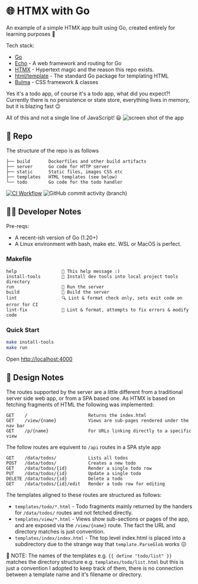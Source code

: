 # 🌐 HTMX with Go

An example of a simple HTMX app built using Go, created entirely for learning purposes 🧑

Tech stack:

- [Go](https://go.dev/)
- [Echo](https://echo.labstack.com/) - A web framework and routing for Go
- [HTMX](https://htmx.org/) - Hypertext magic and the reason this repo exists.
- [html/template](https://pkg.go.dev/html/template) - The standard Go package for templating HTML
- [Bulma](https://bulma.io/) - CSS framework & classes

Yes it's a todo app, of course it's a todo app, what did you expect?!
Currently there is no persistence or state store, everything lives in memory, but it is blazing fast 😉

All of this and not a single line of JavaScript! 😃
![screen shot of the app](https://user-images.githubusercontent.com/14982936/279140810-efedc64c-4090-4b1b-adf6-46db4ec3c77a.jpeg)

## 📂 Repo

The structure of the repo is as follows
```
├── build       Dockerfiles and other build artifacts
├── server      Go code for HTTP server
├── static      Static files, images CSS etc
├── templates   HTML templates (see below)
└── todo        Go code for the todo handler
```

[![CI Workflow](https://github.com/benc-uk/htmx-go-todo/actions/workflows/ci.yml/badge.svg)](https://github.com/benc-uk/htmx-go-todo/actions/workflows/ci.yml) ![GitHub commit activity (branch)](https://img.shields.io/github/commit-activity/m/benc-uk/htmx-go-todo)


## 🧑‍💻 Developer Notes

Pre-reqs:

- A recent-ish version of Go (1.20+)
- A Linux environment with bash, make etc. WSL or MacOS is perfect.

### Makefile

```text
help                 💬 This help message :)
install-tools        🔮 Install dev tools into local project tools directory
run                  🚀 Run the server
build                🔨 Build the server
lint                 🔍 Lint & format check only, sets exit code on error for CI
lint-fix             📝 Lint & format, attempts to fix errors & modify code
```

### Quick Start

```bash
make install-tools
make run
```

Open [http://localhost:4000](http://localhost:4000)

## 📝 Design Notes

The routes supported by the server are a little different from a traditional server side web app, or from a SPA based one.
As HTMX is based on fetching fragments of HTML the following was implemented:

```text
GET    /                       Returns the index.html
GET    /view/{name}            Views are sub-pages rendered under the nav bar
GET    /p/{name}               For URLs linking directly to a specific view
```

The follow routes are equivent to `/api` routes in a SPA style app

```text
GET    /data/todos/            Lists all todos
POST   /data/todos/            Creates a new todo
GET    /data/todos/{id}        Render a single todo row
PUT    /data/todos/{id}        Update a single todo
DELETE /data/todos/{id}        Delete a todo
GET    /data/todos/{id}/edit   Render a todo row for editing
```

The templates aligned to these routes are structured as follows:

- `templates/todo/*.html` - Todo fragments mainly returned by the handers for `/data/todos/` routes and not fetched directly.
- `templates/view/*.html` - Views show sub-sections or pages of the app, and are exposed via the `/view/{name}` route. The fact the URL and directory matches is just convention.
- `templates/index/index.html` - The top level index.html is placed into a subdirectory due to the strange way that `template.ParseGlob` works 😖

📝 NOTE: The names of the templates e.g. `{{ define "todo/list" }}` matches the directory structure e.g. `templates/todo/list.html` but this is just a convention I adopted to keep track of them, there is no connection between a template name and it's filename or directory.